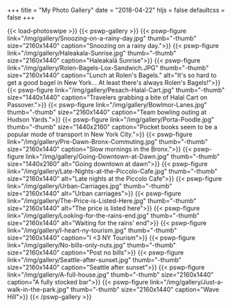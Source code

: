 +++
title = "My Photo Gallery"
date = "2018-04-22"
hljs = false
defaultcss = false
+++

{{< load-photoswipe >}}
{{< pswp-gallery >}}
  {{< pswp-figure link="/img/gallery/Snoozing-on-a-rainy-day.jpg" thumb="-thumb"
                  size="2160x1440"
                  caption="Snoozing on a rainy day.">}}
  {{< pswp-figure link="/img/gallery/Haleakala-Sunrise.jpg" thumb="-thumb"
                  size="2160x1440"
                  caption="Haleakalā Sunrise">}}
  {{< pswp-figure link="/img/gallery/Rolen-Bagels-Lox-Sandwich.JPG" thumb="-thumb"
                  size="2160x1440"
                  caption="Lunch at Rolen's Bagels."
                  alt="It's so hard to get a good bagel in New York... At least there's always Rolen's Bagels!">}}
  {{< pswp-figure link="/img/gallery/Pesach-Halal-Cart.jpg" thumb="-thumb"
                  size="1440x1440"
                  caption="Travelers grabbing a bite of Halal Cart on Passover.">}}
  {{< pswp-figure link="/img/gallery/Bowlmor-Lanes.jpg" thumb="-thumb"
                  size="2160x1440"
                  caption="Team bowling outing at Hudson Yards.">}}
  {{< pswp-figure link="/img/gallery/Porta-Poodle.jpg" thumb="-thumb"
                  size="1440x2160"
                  caption="Pocket books seem to be a popular mode of transport in New York City.">}}
  {{< pswp-figure link="/img/gallery/Pre-Dawn-Bronx-Commuting.jpg" thumb="-thumb"
                  size="2160x1440"
                  caption="Slow mornings in the Bronx.">}}
  {{< pswp-figure link="/img/gallery/Going-Downtown-at-Dawn.jpg" thumb="-thumb"
                  size="1440x2160"
                  alt="Going downtown at dawn">}}
  {{< pswp-figure link="/img/gallery/Late-Nights-at-the-Piccolo-Cafe.jpg" thumb="-thumb"
                  size="2160x1440"
                  alt="Late nights at the Piccolo Cafe">}}
  {{< pswp-figure link="/img/gallery/Urban-Carriages.jpg" thumb="-thumb"
                  size="2160x1440"
                  alt="Urban carriages">}}
  {{< pswp-figure link="/img/gallery/The-Price-is-Listed-Here.jpg" thumb="-thumb"
                  size="2160x1440"
                  alt="The price is listed here">}}
  {{< pswp-figure link="/img/gallery/Looking-for-the-rains-end.jpg" thumb="-thumb"
                  size="2160x1440"
                  alt="Waiting for the rains' end">}}
  {{< pswp-figure link="/img/gallery/I-heart-ny-tourism.jpg" thumb="-thumb"
                  size="2160x1440"
                  caption="I <3 NY Tourism">}}
  {{< pswp-figure link="/img/gallery/No-bills-only-nuts.jpg" thumb="-thumb"
                  size="2160x1440"
                  caption="Post no bills">}}
  {{< pswp-figure link="/img/gallery/Seattle-after-sunset.jpg" thumb="-thumb"
                  size="2160x1440"
                  caption="Seattle after sunset">}}
  {{< pswp-figure link="/img/gallery/A-full-house.jpg" thumb="-thumb"
                  size="2160x1440"
                  caption="A fully stocked bar">}}
  {{< pswp-figure link="/img/gallery/Just-a-walk-in-the-park.jpg" thumb="-thumb"
                  size="2160x1440"
                  caption="Wave Hill">}}
{{< /pswp-gallery >}}
